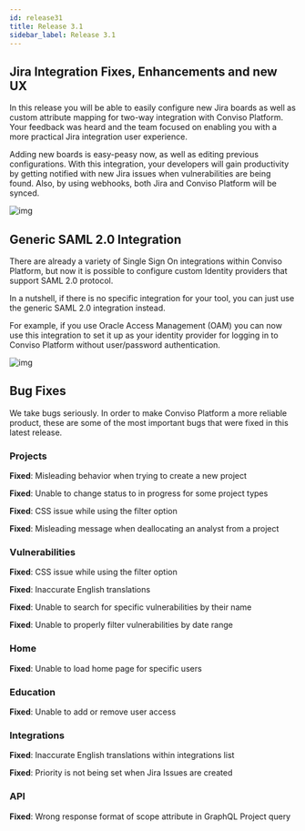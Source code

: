 ```yaml
---
id: release31
title: Release 3.1
sidebar_label: Release 3.1
---
```


## Jira Integration Fixes, Enhancements and new UX 

In this release you will be able to easily configure new Jira boards as well as custom attribute mapping for two-way integration with Conviso Platform. Your feedback was heard and the team focused on enabling you with a more practical Jira integration user experience.

Adding new boards is easy-peasy now, as well as editing previous configurations.
With this integration, your developers will gain productivity by getting notified with new Jira issues when vulnerabilities are being found.
Also, by using webhooks, both Jira and Conviso Platform will be synced.

<div style={{textAlign: 'center'}}>

![img](../../static/img/release31-gif1.gif)

</div>

## Generic SAML 2.0 Integration

There are already a variety of Single Sign On integrations within Conviso Platform, but now it is possible to configure custom Identity providers that support SAML 2.0 protocol. 

In a nutshell, if there is no specific integration for your tool, you can just use the generic SAML 2.0 integration instead.

For example, if you use Oracle Access Management (OAM) you can now use this integration to set it up as your identity provider for logging in to Conviso Platform without user/password authentication.

<div style={{textAlign: 'center'}}>

![img](../../static/img/release31-img1.png)

</div>

## Bug Fixes

We take bugs seriously. In order to make Conviso Platform a more reliable product, these are some of the most important bugs that were fixed in this latest release.

### Projects

**Fixed**: Misleading behavior when trying to create a new project

**Fixed**: Unable to change status to in progress for some project types

**Fixed**: CSS issue while using the filter option

**Fixed**: Misleading message when deallocating an analyst from a project

### Vulnerabilities

**Fixed**: CSS issue while using the filter option

**Fixed**: Inaccurate English translations

**Fixed**: Unable to search for specific vulnerabilities by their name

**Fixed**: Unable to properly filter vulnerabilities by date range

### Home

**Fixed**: Unable to load home page for specific users 

### Education

**Fixed**: Unable to add or remove user access

### Integrations

**Fixed**: Inaccurate English translations within integrations list

**Fixed**: Priority is not being set when Jira Issues are created

### API

**Fixed**: Wrong response format of scope attribute in GraphQL Project query